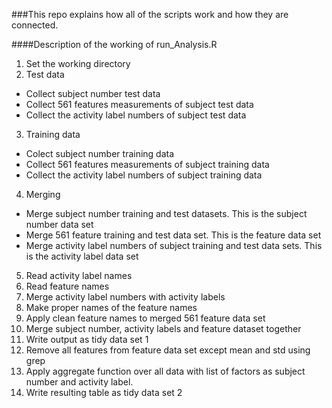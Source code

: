 ###This repo explains how all of the scripts work and how they are connected.

####Description of the working of run_Analysis.R

1. Set the working directory
2. Test data
  - Collect subject number test data
  - Collect 561 features measurements of subject test data
  - Collect the activity label numbers of subject test data
3. Training data
  - Colect subject number training data
  - Collect 561 features measurements of subject training data
  - Collect the activity label numbers of subject training data
4. Merging
  - Merge subject number training and test datasets. This is the subject number data set
  - Merge 561 feature training and test data set. This is the feature data set
  - Merge activity label numbers of subject training and test data sets. This is the activity label data set
5. Read activity label names
6. Read feature names
7. Merge activity label numbers with activity labels
8. Make proper names of the feature names
9. Apply clean feature names to merged 561 feature data set
10. Merge subject number, activity labels and feature dataset together
11. Write output as tidy data set 1
12. Remove all features from feature data set except mean and std using grep
13. Apply aggregate function over all data with list of factors as subject number and activity label.
14. Write resulting table as tidy data set 2
 